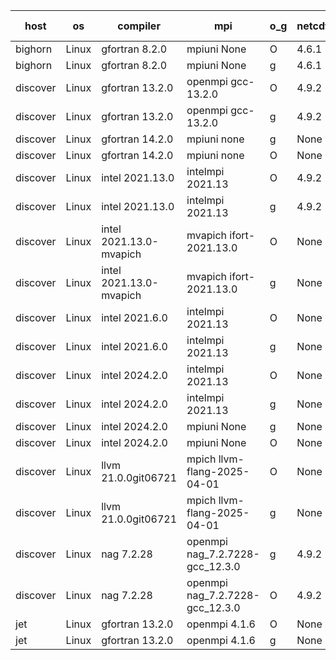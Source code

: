 

| host     | os       | compiler                              | mpi                      | o_g        | netcdf        | build       | u_pass          | u_fail          | s_pass            | s_fail            | e_pass             | e_fail             | nuopc_pass       | nuopc_fail       | artifacts link          |
|----------|----------|---------------------------------------|--------------------------|------------|---------------|-------------|-----------------|-----------------|-------------------|-------------------|--------------------|--------------------|------------------|------------------|-------------------------|
| bighorn | Linux | gfortran 8.2.0 | mpiuni None  | O | 4.6.1  | PASS | 12558 | 0 | 9 | 0 | 42 | 0 | None | None | <a href="https://github.com/esmf-org/esmf-test-artifacts/tree/843085634b0d1882d71af0639366a76fc065a54e/develop/gfortran/8.2.0/O/mpiuni/None" target="_blank">8430856</a> | 
| bighorn | Linux | gfortran 8.2.0 | mpiuni None  | g | 4.6.1  | PASS | None | None | None | None | None | None | None | None | <a href="https://github.com/esmf-org/esmf-test-artifacts/tree/3f594a1e698fba1a09912effe3916ab25c573656/develop/gfortran/8.2.0/g/mpiuni/None" target="_blank">3f594a1</a> | 
| discover | Linux | gfortran 13.2.0 | openmpi gcc-13.2.0  | O | 4.9.2  | PASS | None | None | None | None | None | None | None | None | <a href="https://github.com/esmf-org/esmf-test-artifacts/tree/79086a28716c68f79564a03a096760a69a09dadb/develop/gfortran/13.2.0/O/openmpi/gcc-13.2.0" target="_blank">79086a2</a> | 
| discover | Linux | gfortran 13.2.0 | openmpi gcc-13.2.0  | g | 4.9.2  | PASS | None | None | None | None | None | None | None | None | <a href="https://github.com/esmf-org/esmf-test-artifacts/tree/e630fa4c4688bccd78ec439fa0dabc03f198bbab/develop/gfortran/13.2.0/g/openmpi/gcc-13.2.0" target="_blank">e630fa4</a> | 
| discover | Linux | gfortran 14.2.0 | mpiuni none  | g | None  | PASS | 12558 | 0 | 9 | 0 | 42 | 0 | None | None | <a href="https://github.com/esmf-org/esmf-test-artifacts/tree/37688227bda8a63bd1697e912e8eb95286de0da8/develop/gfortran/14.2.0/g/mpiuni/none" target="_blank">3768822</a> | 
| discover | Linux | gfortran 14.2.0 | mpiuni none  | O | None  | PASS | 12558 | 0 | 9 | 0 | 42 | 0 | None | None | <a href="https://github.com/esmf-org/esmf-test-artifacts/tree/c7bdc0e95063361e4826577d816d68dc4270d292/develop/gfortran/14.2.0/O/mpiuni/none" target="_blank">c7bdc0e</a> | 
| discover | Linux | intel 2021.13.0 | intelmpi 2021.13  | O | 4.9.2  | PASS | None | None | None | None | None | None | None | None | <a href="https://github.com/esmf-org/esmf-test-artifacts/tree/fce23b57cea85e6c217aadaf5a2bab0f7b3e7723/develop/intel/2021.13.0/O/intelmpi/2021.13" target="_blank">fce23b5</a> | 
| discover | Linux | intel 2021.13.0 | intelmpi 2021.13  | g | 4.9.2  | PASS | None | None | None | None | None | None | None | None | <a href="https://github.com/esmf-org/esmf-test-artifacts/tree/3c71a6c97b41bcd214c053788be2aa5211464e8f/develop/intel/2021.13.0/g/intelmpi/2021.13" target="_blank">3c71a6c</a> | 
| discover | Linux | intel 2021.13.0-mvapich | mvapich ifort-2021.13.0  | O | None  | PASS | None | None | None | None | None | None | None | None | <a href="https://github.com/esmf-org/esmf-test-artifacts/tree/b91b5cc24e3a52b898421377f72ed71128ea6766/develop/intel/2021.13.0-mvapich/O/mvapich/ifort-2021.13.0" target="_blank">b91b5cc</a> | 
| discover | Linux | intel 2021.13.0-mvapich | mvapich ifort-2021.13.0  | g | None  | PASS | None | None | None | None | None | None | None | None | <a href="https://github.com/esmf-org/esmf-test-artifacts/tree/0e8fc57b45aee0309c1bf525e88523bd67b8e325/develop/intel/2021.13.0-mvapich/g/mvapich/ifort-2021.13.0" target="_blank">0e8fc57</a> | 
| discover | Linux | intel 2021.6.0 | intelmpi 2021.13  | O | None  | PASS | None | None | None | None | None | None | None | None | <a href="https://github.com/esmf-org/esmf-test-artifacts/tree/98a8b2782512c0a89dddb42b67342b07c6462362/develop/intel/2021.6.0/O/intelmpi/2021.13" target="_blank">98a8b27</a> | 
| discover | Linux | intel 2021.6.0 | intelmpi 2021.13  | g | None  | PASS | None | None | None | None | None | None | None | None | <a href="https://github.com/esmf-org/esmf-test-artifacts/tree/a5b3cc3865866c540a05a8d9006e616b23555dcb/develop/intel/2021.6.0/g/intelmpi/2021.13" target="_blank">a5b3cc3</a> | 
| discover | Linux | intel 2024.2.0 | intelmpi 2021.13  | O | None  | PASS | None | None | None | None | None | None | None | None | <a href="https://github.com/esmf-org/esmf-test-artifacts/tree/6ba9b03cb6e724f116010408499798772f713aaa/develop/intel/2024.2.0/O/intelmpi/2021.13" target="_blank">6ba9b03</a> | 
| discover | Linux | intel 2024.2.0 | intelmpi 2021.13  | g | None  | PASS | None | None | None | None | None | None | None | None | <a href="https://github.com/esmf-org/esmf-test-artifacts/tree/e2a0c242911b8a3b9f31a3021532576f030d4bc6/develop/intel/2024.2.0/g/intelmpi/2021.13" target="_blank">e2a0c24</a> | 
| discover | Linux | intel 2024.2.0 | mpiuni None  | g | None  | PASS | 12557 | 1 | 9 | 0 | 42 | 0 | None | None | <a href="https://github.com/esmf-org/esmf-test-artifacts/tree/8f0b64dc3d54a699bc09b4aab08dff749e8f6b0f/develop/intel/2024.2.0/g/mpiuni/None" target="_blank">8f0b64d</a> | 
| discover | Linux | intel 2024.2.0 | mpiuni None  | O | None  | PASS | 12558 | 0 | 9 | 0 | 42 | 0 | None | None | <a href="https://github.com/esmf-org/esmf-test-artifacts/tree/7cb63478a9daa9e6b4149f125ce0d2caa3b4152f/develop/intel/2024.2.0/O/mpiuni/None" target="_blank">7cb6347</a> | 
| discover | Linux | llvm 21.0.0git06721 | mpich llvm-flang-2025-04-01  | O | None  | PASS | None | None | None | None | None | None | None | None | <a href="https://github.com/esmf-org/esmf-test-artifacts/tree/bef5d991370b1427ed001612a478c1b12001fb92/develop/llvm/21.0.0git06721/O/mpich/llvm-flang-2025-04-01" target="_blank">bef5d99</a> | 
| discover | Linux | llvm 21.0.0git06721 | mpich llvm-flang-2025-04-01  | g | None  | PASS | None | None | None | None | None | None | None | None | <a href="https://github.com/esmf-org/esmf-test-artifacts/tree/c6ce88536b27827effd0be91d5d1a727ea5fea58/develop/llvm/21.0.0git06721/g/mpich/llvm-flang-2025-04-01" target="_blank">c6ce885</a> | 
| discover | Linux | nag 7.2.28 | openmpi nag_7.2.7228-gcc_12.3.0  | g | 4.9.2  | PASS | None | None | None | None | None | None | None | None | <a href="https://github.com/esmf-org/esmf-test-artifacts/tree/6d54dbd602201691f41c75f6ed5ffbe34f62698e/develop/nag/7.2.28/g/openmpi/nag_7.2.7228-gcc_12.3.0" target="_blank">6d54dbd</a> | 
| discover | Linux | nag 7.2.28 | openmpi nag_7.2.7228-gcc_12.3.0  | O | 4.9.2  | PASS | None | None | None | None | None | None | None | None | <a href="https://github.com/esmf-org/esmf-test-artifacts/tree/25e1e915302efdb5322640c7e0f68d8da128a60e/develop/nag/7.2.28/O/openmpi/nag_7.2.7228-gcc_12.3.0" target="_blank">25e1e91</a> | 
| jet | Linux | gfortran 13.2.0 | openmpi 4.1.6  | O | None  | PASS | None | None | None | None | None | None | None | None | <a href="https://github.com/esmf-org/esmf-test-artifacts/tree/3fa54a72062ef3e745e82843d9dc1efdfdf1be59/develop/gfortran/13.2.0/O/openmpi/4.1.6" target="_blank">3fa54a7</a> | 
| jet | Linux | gfortran 13.2.0 | openmpi 4.1.6  | g | None  | PASS | None | None | None | None | None | None | None | None | <a href="https://github.com/esmf-org/esmf-test-artifacts/tree/97702e18f2526435ef6a7d9fa451e10513ff814c/develop/gfortran/13.2.0/g/openmpi/4.1.6" target="_blank">97702e1</a> | 
